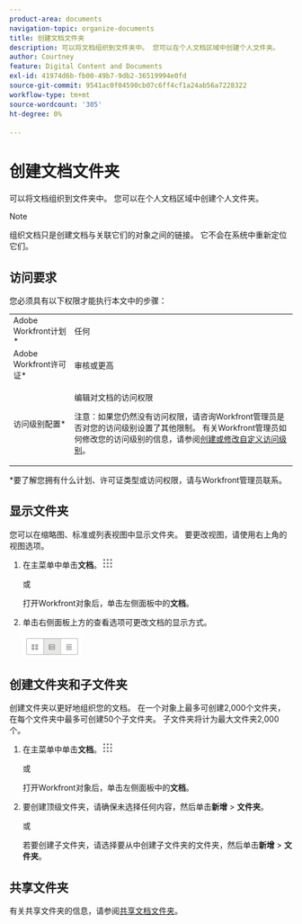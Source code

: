 ```yaml
---
product-area: documents
navigation-topic: organize-documents
title: 创建文档文件夹
description: 可以将文档组织到文件夹中。 您可以在个人文档区域中创建个人文件夹。
author: Courtney
feature: Digital Content and Documents
exl-id: 41974d6b-fb00-49b7-9db2-36519994e0fd
source-git-commit: 9541ac0f04590cb07c6ff4cf1a24ab56a7228322
workflow-type: tm+mt
source-wordcount: '305'
ht-degree: 0%

---
```


# 创建文档文件夹

可以将文档组织到文件夹中。 您可以在个人文档区域中创建个人文件夹。

>[!NOTE]
>
>组织文档只是创建文档与关联它们的对象之间的链接。 它不会在系统中重新定位它们。

## 访问要求

您必须具有以下权限才能执行本文中的步骤：

<table style="table-layout:auto"> 
 <col> 
 <col> 
 <tbody> 
  <tr> 
   <td role="rowheader">Adobe Workfront计划*</td> 
   <td> <p>任何</p> </td> 
  </tr> 
  <tr> 
   <td role="rowheader">Adobe Workfront许可证*</td> 
   <td> <p>审核或更高</p> </td> 
  </tr> 
  <tr> 
   <td role="rowheader">访问级别配置*</td> 
   <td> <p>编辑对文档的访问权限</p> <p>注意：如果您仍然没有访问权限，请咨询Workfront管理员是否对您的访问级别设置了其他限制。 有关Workfront管理员如何修改您的访问级别的信息，请参阅<a href="../../administration-and-setup/add-users/configure-and-grant-access/create-modify-access-levels.md" class="MCXref xref">创建或修改自定义访问级别</a>。</p> </td> 
  </tr> 
 </tbody> 
</table>

&#42;要了解您拥有什么计划、许可证类型或访问权限，请与Workfront管理员联系。

## 显示文件夹

您可以在缩略图、标准或列表视图中显示文件夹。 要更改视图，请使用右上角的视图选项。

1. 在主菜单中单击&#x200B;**文档**。![](assets/main-menu-icon.png)

   或

   打开Workfront对象后，单击左侧面板中的&#x200B;**文档**。

1. 单击右侧面板上方的查看选项可更改文档的显示方式。

   ![](assets/screenshot-2016-07-07-12.46.54.png)

## 创建文件夹和子文件夹

创建文件夹以更好地组织您的文档。 在一个对象上最多可创建2,000个文件夹，在每个文件夹中最多可创建50个子文件夹。 子文件夹将计为最大文件夹2,000个。

1. 在主菜单中单击&#x200B;**文档**。![](assets/main-menu-icon.png)

   或

   打开Workfront对象后，单击左侧面板中的&#x200B;**文档**。

1. 要创建顶级文件夹，请确保未选择任何内容，然后单击&#x200B;**新增** > **文件夹**。

   或

   若要创建子文件夹，请选择要从中创建子文件夹的文件夹，然后单击&#x200B;**新增** > **文件夹**。

## 共享文件夹

有关共享文件夹的信息，请参阅[共享文档文件夹](../../workfront-basics/grant-and-request-access-to-objects/share-a-document-folder.md)。
